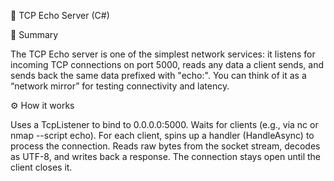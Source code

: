 🔌 TCP Echo Server (C#)

📖 Summary

The TCP Echo server is one of the simplest network services: it listens for incoming TCP connections on port 5000, reads any data a client sends, and sends back the same data prefixed with "echo:". You can think of it as a “network mirror” for testing connectivity and latency.

⚙️ How it works

Uses a TcpListener to bind to 0.0.0.0:5000.
Waits for clients (e.g., via nc or nmap --script echo).
For each client, spins up a handler (HandleAsync) to process the connection.
Reads raw bytes from the socket stream, decodes as UTF-8, and writes back a response.
The connection stays open until the client closes it.
